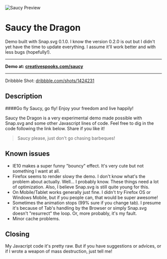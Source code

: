 ![Saucy Preview](http://d13yacurqjgara.cloudfront.net/users/42880/screenshots/1424231/saucy-the-dragon-wink.gif "Also on Dribbble!")

Saucy the Dragon
=====

Demo built with Snap.svg 0.1.0. I know the version 0.2.0 is out but I didn't yet have the time to update everything. I assume it'll work better and with less bugs (hopefully!).

---

**Demo at: [creativespooks.com/saucy](http://creativespooks.com/saucy)**

---

Dribbble Shot: [dribbble.com/shots/1424231](http://dribbble.com/shots/1424231)


## Description

####Go fly Saucy, go fly! Enjoy your freedom and live happily!

Saucy the Dragon is a very experimental demo made possible with Snap.svg and some other Javascript lines of code. Feel free to dig in the code following the link below. Share if you like it!

> Saucy please, just don't go chasing barbeques!

## Known issues
* IE10 makes a super funny "bouncy" effect. It's very cute but not something I want at all.
* Firefox seems to render slowy the demo. I don't know what's the problem about actually. Well... I probably know. These things need a lot of optimization. Also, I believe Snap.svg is still quite young for this.
* On Mobile/Tablet works generally just fine. I didn't try Firefox OS or Windows Mobile, but if you people can, that would be super awesome!
* Sometimes the animation stops (99% sure if you change tab). I presume it's because of Tab's handling by the Browser or simply Snap.svg doesn't "resurrect" the loop. Or, more probably, it's my fault.
* Minor cache problems.

## Closing

My Javacript code it's pretty raw. But if you have suggestions or advices, or if I wrote a weapon of mass destruction, just tell me!
